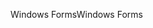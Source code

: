 <span data-ttu-id="f5258-101">Windows Forms</span><span class="sxs-lookup"><span data-stu-id="f5258-101">Windows Forms</span></span>